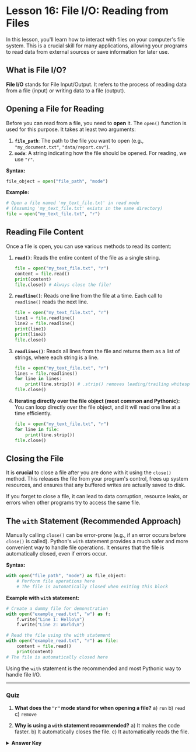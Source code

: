 # Lesson 16: File I/O: Reading from Files

In this lesson, you'll learn how to interact with files on your computer's file system. This is a crucial skill for many applications, allowing your programs to read data from external sources or save information for later use.

## What is File I/O?

**File I/O** stands for File Input/Output. It refers to the process of reading data from a file (input) or writing data to a file (output).

## Opening a File for Reading

Before you can read from a file, you need to **open** it. The `open()` function is used for this purpose. It takes at least two arguments:

1.  **`file_path`**: The path to the file you want to open (e.g., `"my_document.txt"`, `"data/report.csv"`).
2.  **`mode`**: A string indicating how the file should be opened. For reading, we use `"r"`.

**Syntax:**

```python
file_object = open("file_path", "mode")
```

**Example:**

```python
# Open a file named 'my_text_file.txt' in read mode
# (Assuming 'my_text_file.txt' exists in the same directory)
file = open("my_text_file.txt", "r")
```

## Reading File Content

Once a file is open, you can use various methods to read its content:

1.  **`read()`**: Reads the entire content of the file as a single string.
    ```python
    file = open("my_text_file.txt", "r")
    content = file.read()
    print(content)
    file.close() # Always close the file!
    ```

2.  **`readline()`**: Reads one line from the file at a time. Each call to `readline()` reads the next line.
    ```python
    file = open("my_text_file.txt", "r")
    line1 = file.readline()
    line2 = file.readline()
    print(line1)
    print(line2)
    file.close()
    ```

3.  **`readlines()`**: Reads all lines from the file and returns them as a list of strings, where each string is a line.
    ```python
    file = open("my_text_file.txt", "r")
    lines = file.readlines()
    for line in lines:
        print(line.strip()) # .strip() removes leading/trailing whitespace, including newline characters
    file.close()
    ```

4.  **Iterating directly over the file object (most common and Pythonic):**
    You can loop directly over the file object, and it will read one line at a time efficiently.
    ```python
    file = open("my_text_file.txt", "r")
    for line in file:
        print(line.strip())
    file.close()
    ```

## Closing the File

It is **crucial** to close a file after you are done with it using the `close()` method. This releases the file from your program's control, frees up system resources, and ensures that any buffered writes are actually saved to disk.

If you forget to close a file, it can lead to data corruption, resource leaks, or errors when other programs try to access the same file.

## The `with` Statement (Recommended Approach)

Manually calling `close()` can be error-prone (e.g., if an error occurs before `close()` is called). Python's `with` statement provides a much safer and more convenient way to handle file operations. It ensures that the file is automatically closed, even if errors occur.

**Syntax:**

```python
with open("file_path", "mode") as file_object:
    # Perform file operations here
    # The file is automatically closed when exiting this block
```

**Example with `with` statement:**

```python
# Create a dummy file for demonstration
with open("example_read.txt", "w") as f:
    f.write("Line 1: Hello\n")
    f.write("Line 2: World\n")

# Read the file using the with statement
with open("example_read.txt", "r") as file:
    content = file.read()
    print(content)
# The file is automatically closed here
```

Using the `with` statement is the recommended and most Pythonic way to handle file I/O.

--- 

### Quiz

1.  **What does the `"r"` mode stand for when opening a file?**
    a) `run`
    b) `read`
    c) `remove`

2.  **Why is using a `with` statement recommended?**
    a) It makes the code faster.
    b) It automatically closes the file.
    c) It automatically reads the file.

<details>
  <summary><b>Answer Key</b></summary>
  1. b
  2. b
</details>